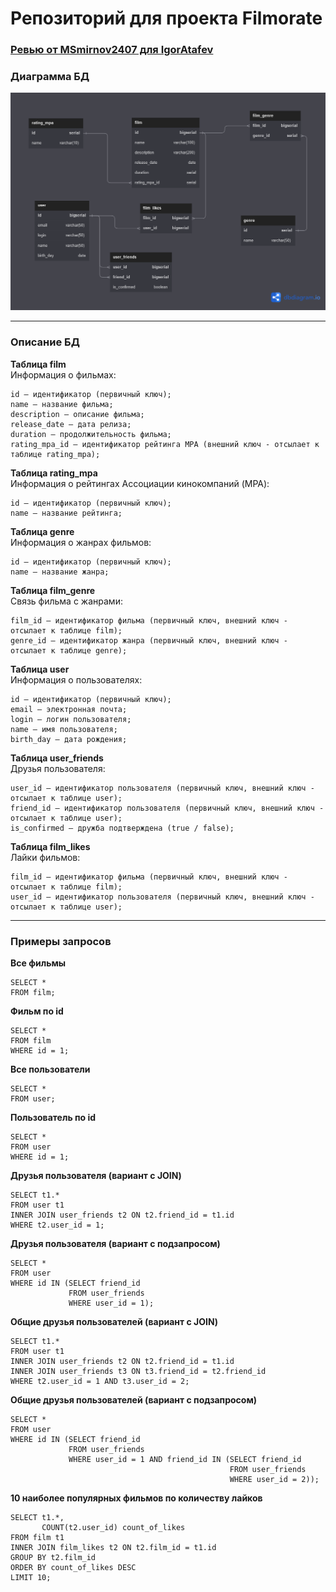 # Репозиторий для проекта Filmorate

### <a href="Ревью от MSmirnov2407 для IgorAtafev.txt">Ревью от MSmirnov2407 для IgorAtafev</a>

### Диаграмма БД

<img src="filmorate.png">  
  
------ 
### Описание БД

**Таблица film**  
Информация о фильмах:  
  
    id — идентификатор (первичный ключ);
    name — название фильма;
    description — описание фильма;
    release_date — дата релиза;
    duration — продолжительность фильма;
    rating_mpa_id — идентификатор рейтинга MPA (внешний ключ - отсылает к таблице rating_mpa);

**Таблица rating_mpa**  
Информация о рейтингах Ассоциации кинокомпаний (MPA):

    id — идентификатор (первичный ключ);
    name — название рейтинга;

**Таблица genre**  
Информация о жанрах фильмов:

    id — идентификатор (первичный ключ);
    name — название жанра;

**Таблица film_genre**  
Связь фильма с жанрами:

    film_id — идентификатор фильма (первичный ключ, внешний ключ - отсылает к таблице film);
    genre_id — идентификатор жанра (первичный ключ, внешний ключ - отсылает к таблице genre);
 
**Таблица user**  
Информация о пользователях: 
  
    id — идентификатор (первичный ключ);
    email — электронная почта;
    login — логин пользователя;
    name — имя пользователя;
    birth_day — дата рождения; 

**Таблица user_friends**  
Друзья пользователя: 
  
    user_id — идентификатор пользователя (первичный ключ, внешний ключ - отсылает к таблице user);
    friend_id — идентификатор пользователя (первичный ключ, внешний ключ - отсылает к таблице user);
    is_confirmed — дружба подтверждена (true / false);

**Таблица film_likes**  
Лайки фильмов: 
  
    film_id — идентификатор фильма (первичный ключ, внешний ключ - отсылает к таблице film);
    user_id — идентификатор пользователя (первичный ключ, внешний ключ - отсылает к таблице user);

------ 

### Примеры запросов  
**Все фильмы**
```roomsql
SELECT *
FROM film;
```

**Фильм по id**
```roomsql
SELECT *
FROM film
WHERE id = 1;
```

**Все пользователи**
```roomsql
SELECT *
FROM user;
```

**Пользователь по id**
```roomsql
SELECT *
FROM user
WHERE id = 1;
```

**Друзья пользователя (вариант с JOIN)**
```roomsql
SELECT t1.*
FROM user t1
INNER JOIN user_friends t2 ON t2.friend_id = t1.id
WHERE t2.user_id = 1;
```

**Друзья пользователя (вариант с подзапросом)**
```roomsql
SELECT *
FROM user
WHERE id IN (SELECT friend_id
             FROM user_friends
             WHERE user_id = 1);
```

**Общие друзья пользователей (вариант с JOIN)**
```roomsql
SELECT t1.*
FROM user t1
INNER JOIN user_friends t2 ON t2.friend_id = t1.id
INNER JOIN user_friends t3 ON t3.friend_id = t2.friend_id
WHERE t2.user_id = 1 AND t3.user_id = 2;
```

**Общие друзья пользователей (вариант с подзапросом)**
```roomsql
SELECT *
FROM user
WHERE id IN (SELECT friend_id
             FROM user_friends
             WHERE user_id = 1 AND friend_id IN (SELECT friend_id
                                                 FROM user_friends
                                                 WHERE user_id = 2));
```

**10 наиболее популярных фильмов по количеству лайков**
```roomsql
SELECT t1.*,
       COUNT(t2.user_id) count_of_likes
FROM film t1
INNER JOIN film_likes t2 ON t2.film_id = t1.id
GROUP BY t2.film_id
ORDER BY count_of_likes DESC
LIMIT 10;
```